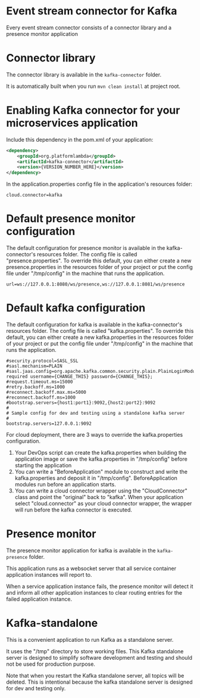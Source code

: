 # Event stream connector for Kafka

Every event stream connector consists of a connector library and a presence monitor application

# Connector library

The connector library is available in the `kafka-connector` folder.

It is automatically built when you run `mvn clean install` at project root.

# Enabling Kafka connector for your microservices application

Include this dependency in the pom.xml of your application:
```xml
<dependency>
    <groupId>org.platformlambda</groupId>
    <artifactId>kafka-connector</artifactId>
    <version>{VERSION_NUMBER_HERE}</version>
</dependency>
```

In the application.properties config file in the application's resources folder:
```text
cloud.connector=kafka
```

# Default presence monitor configuration

The default configuration for presence monitor is available in the kafka-connector's resources folder. 
The config file is called "presence.properties". To override this default, you can either create a new
presence.properties in the resources folder of your project or put the config file under "/tmp/config"
in the machine that runs the application.

```properties
url=ws://127.0.0.1:8080/ws/presence,ws://127.0.0.1:8081/ws/presence
```

# Default kafka configuration

The default configuration for kafka is available in the kafka-connector's resources folder. The config file
is called "kafka.properties". To override this default, you can either create a new kafka.properties in the
resources folder of your project or put the config file under "/tmp/config" in the machine that runs the application.

```properties
#security.protocol=SASL_SSL
#sasl.mechanism=PLAIN
#sasl.jaas.config=org.apache.kafka.common.security.plain.PlainLoginModule required username={CHANGE_THIS} password={CHANGE_THIS};
#request.timeout.ms=15000
#retry.backoff.ms=1000
#reconnect.backoff.max.ms=5000
#reconnect.backoff.ms=1000
#bootstrap.servers={host1:port1}:9092,{host2:port2}:9092
#
# Sample config for dev and testing using a standalone kafka server
#
bootstrap.servers=127.0.0.1:9092
```

For cloud deployment, there are 3 ways to override the kafka.properties configuration.

1. Your DevOps script can create the kafka.properties when building the application image or save the kafka.properties
   in "/tmp/config" before starting the application
2. You can write a "BeforeApplication" module to construct and write the kafka.properties and deposit it in
   "/tmp/config". BeforeApplication modules run before an application starts.
3. You can write a cloud connector wrapper using the "CloudConnector" class and point the "original" back to 
   "kafka". When your application select "cloud.connector" as your cloud connector wrapper, the wrapper will run
   before the kafka connector is executed.

# Presence monitor

The presence monitor application for kafka is available in the `kafka-presence` folder.

This application runs as a websocket server that all service container application instances will report to.

When a service application instance fails, the presence monitor will detect it and inform all other application
instances to clear routing entries for the failed application instance.

# Kafka-standalone

This is a convenient application to run Kafka as a standalone server.

It uses the "/tmp" directory to store working files. This Kafka standalone server is designed to simplify software
development and testing and should not be used for production purpose.

Note that when you restart the Kafka standalone server, all topics will be deleted. This is intentional because
the kafka standalone server is designed for dev and testing only.
